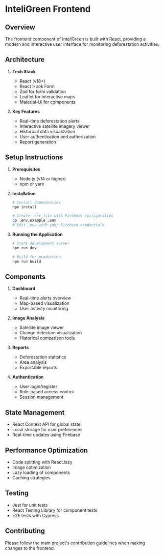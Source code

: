 # InteliGreen Frontend

## Overview
The frontend component of InteliGreen is built with React, providing a modern and interactive user interface for monitoring deforestation activities.

## Architecture

1. **Tech Stack**
   - React (v18+)
   - React Hook Form
   - Zod for form validation
   - Leaflet for interactive maps
   - Material-UI for components

2. **Key Features**
   - Real-time deforestation alerts
   - Interactive satellite imagery viewer
   - Historical data visualization
   - User authentication and authorization
   - Report generation

## Setup Instructions

1. **Prerequisites**
   - Node.js (v14 or higher)
   - npm or yarn

2. **Installation**
   ```bash
   # Install dependencies
   npm install

   # Create .env file with Firebase configuration
   cp .env.example .env
   # Edit .env with your Firebase credentials
   ```

3. **Running the Application**
   ```bash
   # Start development server
   npm run dev

   # Build for production
   npm run build
   ```

## Components

1. **Dashboard**
   - Real-time alerts overview
   - Map-based visualization
   - User activity monitoring

2. **Image Analysis**
   - Satellite image viewer
   - Change detection visualization
   - Historical comparison tools

3. **Reports**
   - Deforestation statistics
   - Area analysis
   - Exportable reports

4. **Authentication**
   - User login/register
   - Role-based access control
   - Session management

## State Management

- React Context API for global state
- Local storage for user preferences
- Real-time updates using Firebase

## Performance Optimization

- Code splitting with React.lazy
- Image optimization
- Lazy loading of components
- Caching strategies

## Testing

- Jest for unit tests
- React Testing Library for component tests
- E2E tests with Cypress

## Contributing

Please follow the main project's contribution guidelines when making changes to the frontend.